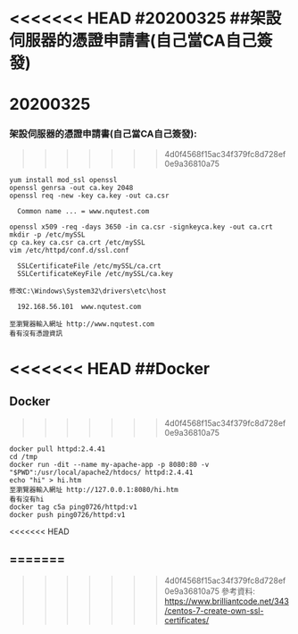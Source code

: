 <<<<<<< HEAD
#20200325
##架設伺服器的憑證申請書(自己當CA自己簽發)
=======
# 20200325
### 架設伺服器的憑證申請書(自己當CA自己簽發):

>>>>>>> 4d0f4568f15ac34f379fc8d728ef0e9a36810a75
```
yum install mod_ssl openssl
openssl genrsa -out ca.key 2048
openssl req -new -key ca.key -out ca.csr

  Common name ... = www.nqutest.com
  
openssl x509 -req -days 3650 -in ca.csr -signkeyca.key -out ca.crt
mkdir -p /etc/mySSL
cp ca.key ca.csr ca.crt /etc/mySSL
vim /etc/httpd/conf.d/ssl.conf

  SSLCertificateFile /etc/mySSL/ca.crt
  SSLCertificateKeyFile /etc/mySSL/ca.key

修改C:\Windows\System32\drivers\etc\host

  192.168.56.101  www.nqutest.com

至瀏覽器輸入網址 http://www.nqutest.com
看有沒有憑證資訊
```

<<<<<<< HEAD
##Docker
=======
## Docker

>>>>>>> 4d0f4568f15ac34f379fc8d728ef0e9a36810a75
```
docker pull httpd:2.4.41
cd /tmp
docker run -dit --name my-apache-app -p 8080:80 -v "$PWD":/usr/local/apache2/htdocs/ httpd:2.4.41
echo "hi" > hi.htm
至瀏覽器輸入網址 http://127.0.0.1:8080/hi.htm
看有沒有hi
docker tag c5a ping0726/httpd:v1
docker push ping0726/httpd:v1
```
<<<<<<< HEAD

=======
---
>>>>>>> 4d0f4568f15ac34f379fc8d728ef0e9a36810a75
參考資料:
https://www.brilliantcode.net/343/centos-7-create-own-ssl-certificates/

